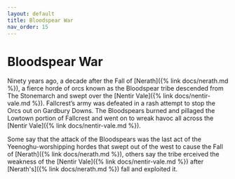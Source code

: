 ```yaml
---
layout: default
title: Bloodspear War
nav_order: 15
---
```


# Bloodspear War

Ninety years ago, a decade after the Fall of [Nerath]({% link docs/nerath.md %}), a fierce horde of orcs known as the Bloodspear tribe descended from The Stonemarch and swept over the [Nentir Vale]({% link docs/nentir-vale.md %}). Fallcrest’s army was defeated in a rash attempt to stop the Orcs out on Gardbury Downs. The Bloodspears burned and pillaged the Lowtown portion of Fallcrest and went on to wreak havoc all across the [Nentir Vale]({% link docs/nentir-vale.md %}).

Some say that the attack of the Bloodspears was the last act of the Yeenoghu-worshipping hordes that swept out of the west to cause the Fall of [Nerath]({% link docs/nerath.md %}), others say the tribe 
erceived the weakness of the [Nentir Vale]({% link docs/nentir-vale.md %}) after [Nerath's]({% link docs/nerath.md %}) fall and exploited it.
